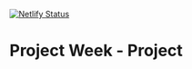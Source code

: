 [![Netlify Status](https://api.netlify.com/api/v1/badges/19e3843a-52bb-4be6-b0b6-78699d84430d/deploy-status)](https://app.netlify.com/sites/thirsty-goldwasser-c3349c/deploys)

# Project Week - Project